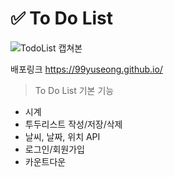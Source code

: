 # ✅ To Do List

![TodoList 캡쳐본](https://user-images.githubusercontent.com/75793880/154803605-d1baaa22-e2e9-4ede-9f41-11910eef8042.PNG)

배포링크 https://99yuseong.github.io/

> To Do List 기본 기능
- 시계
- 투두리스트 작성/저장/삭제
- 날씨, 날짜, 위치 API
- 로그인/회원가입
- 카운트다운
